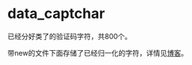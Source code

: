 # data_captchar

已经分好类了的验证码字符，共800个。

带new的文件下面存储了已经归一化的字符，详情见[博客](http://www.hi-roy.com/2018/01/06/python%E9%AA%8C%E8%AF%81%E7%A0%81%E8%AF%86%E5%88%AB%E5%AE%9E%E6%88%982/)。
